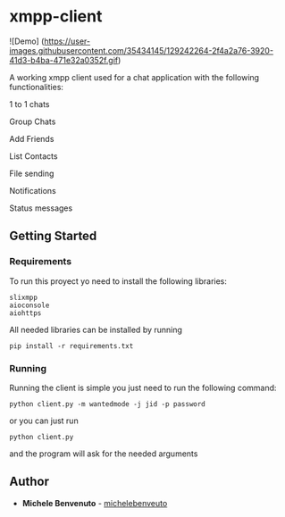 # xmpp-client

![Demo] (https://user-images.githubusercontent.com/35434145/129242264-2f4a2a76-3920-41d3-b4ba-471e32a0352f.gif)

A working xmpp client used for a chat application with the following functionalities:

1 to 1 chats

Group Chats

Add Friends

List Contacts

File sending

Notifications 

Status messages

## Getting Started 

### Requirements

To run this proyect yo need to install the following libraries:

```
slixmpp
aioconsole
aiohttps
```

All needed libraries can be installed by running

```
pip install -r requirements.txt 
```

### Running 

Running the client is simple you just need to run the following command:


```
python client.py -m wantedmode -j jid -p password
```

or you can just run

```
python client.py
```
and the program will ask for the needed arguments

## Author

* **Michele Benvenuto** - [michelebenveuto](https://github.com/michelebenveuto)

 

